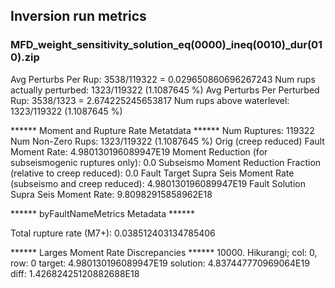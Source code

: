 ## Inversion run metrics

### MFD_weight_sensitivity_solution_eq(0000)_ineq(0010)_dur(010).zip


Avg Perturbs Per Rup: 3538/119322 = 0.029650860696267243
Num rups actually perturbed: 1323/119322 (1.1087645 %)
Avg Perturbs Per Perturbed Rup: 3538/1323 = 2.674225245653817
Num rups above waterlevel: 1323/119322 (1.1087645 %)


****** Moment and Rupture Rate Metatdata ******
Num Ruptures: 119322
Num Non-Zero Rups: 1323/119322 (1.1087645 %)
Orig (creep reduced) Fault Moment Rate: 4.980130196089947E19
Moment Reduction (for subseismogenic ruptures only): 0.0
Subseismo Moment Reduction Fraction (relative to creep reduced): 0.0
Fault Target Supra Seis Moment Rate (subseismo and creep reduced): 4.980130196089947E19
Fault Solution Supra Seis Moment Rate: 9.80982915858962E18


****** byFaultNameMetrics Metadata ******

Total rupture rate (M7+): 0.038512403134785406


****** Larges Moment Rate Discrepancies ******
10000. Hikurangi; col: 0, row: 0	target: 4.980130196089947E19	solution: 4.837447770969064E19	diff: 1.42682425120882688E18
